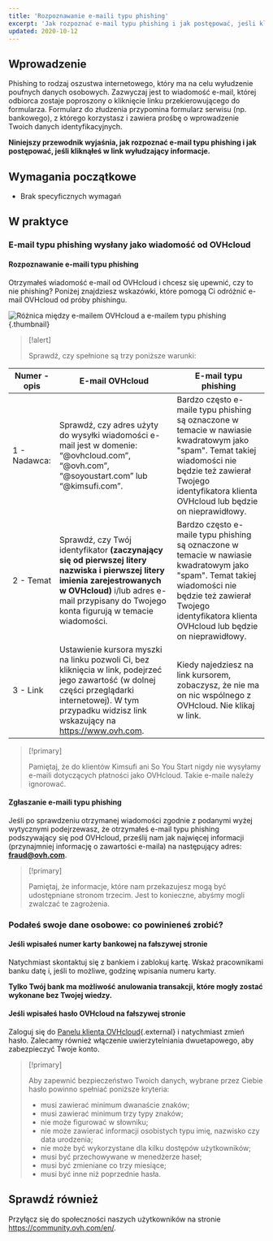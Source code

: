 ```yaml
---
title: 'Rozpoznawanie e-maili typu phishing'
excerpt: 'Jak rozpoznać e-mail typu phishing i jak postępować, jeśli kliknąłeś w link wyłudzający informacje?'
updated: 2020-10-12
---
```


## Wprowadzenie

Phishing to rodzaj oszustwa internetowego, który ma na celu wyłudzenie poufnych danych osobowych. Zazwyczaj jest to wiadomość e-mail, której odbiorca zostaje poproszony o kliknięcie linku przekierowującego do formularza. Formularz do złudzenia przypomina formularz serwisu (np. bankowego), z którego korzystasz i zawiera prośbę o wprowadzenie Twoich danych identyfikacyjnych.

**Niniejszy przewodnik wyjaśnia, jak rozpoznać e-mail typu phishing i jak postępować, jeśli kliknąłeś w link wyłudzający informacje.**

## Wymagania początkowe

- Brak specyficznych wymagań

## W praktyce

### E-mail typu phishing wysłany jako wiadomość od OVHcloud

#### Rozpoznawanie e-maili typu phishing

Otrzymałeś wiadomość e-mail od OVHcloud i chcesz się upewnić, czy to nie phishing? Poniżej znajdziesz wskazówki, które pomogą Ci odróżnić e-mail OVHcloud od próby phishingu.

![Różnica między e-mailem OVHcloud a e-mailem typu phishing](phishing_email.png){.thumbnail}

> [!alert]
> 
> Sprawdź, czy spełnione są trzy poniższe warunki:
> 

|Numer - opis|E-mail OVHcloud|E-mail typu phishing|
|---|---|---|
|1 - Nadawca:|Sprawdź, czy adres użyty do wysyłki wiadomości e-mail jest w domenie: “@ovhcloud.com”, “@ovh.com”, “@soyoustart.com” lub “@kimsufi.com”.|Bardzo często e-maile typu phishing są oznaczone w temacie w nawiasie kwadratowym jako "spam". Temat takiej wiadomości nie będzie też zawierał Twojego identyfikatora klienta OVHcloud lub będzie on nieprawidłowy.|
|2 - Temat|Sprawdź, czy Twój identyfikator **(zaczynający się od pierwszej litery nazwiska i pierwszej litery imienia zarejestrowanych w OVHcloud)** i/lub adres e-mail przypisany do Twojego konta figurują w temacie wiadomości.|Bardzo często e-maile typu phishing są oznaczone w temacie w nawiasie kwadratowym jako "spam". Temat takiej wiadomości nie będzie też zawierał Twojego identyfikatora klienta OVHcloud lub będzie on nieprawidłowy.|
|3 - Link|Ustawienie kursora myszki na linku pozwoli Ci, bez kliknięcia w link, podejrzeć jego zawartość (w dolnej części przeglądarki internetowej). W tym przypadku widzisz link wskazujący na https://www.ovh.com. |Kiedy najedziesz na link kursorem, zobaczysz, że nie ma on nic wspólnego z OVHcloud. Nie klikaj w link.|

> [!primary]
> 
> Pamiętaj, że do klientów Kimsufi ani So You Start nigdy nie wysyłamy e-maili dotyczących płatności jako OVHcloud. Takie e-maile należy ignorować.
> 

#### Zgłaszanie e-maili typu phishing

Jeśli po sprawdzeniu otrzymanej wiadomości zgodnie z podanymi wyżej wytycznymi podejrzewasz, że otrzymałeś e-mail typu phishing podszywający się pod OVHcloud, prześlij nam jak najwięcej informacji (przynajmniej informację o zawartości e-maila) na następujący adres: **<fraud@ovh.com>**.

> [!primary]
> 
> Pamiętaj, że informacje, które nam przekazujesz mogą być udostępniane stronom trzecim. Jest to konieczne, abyśmy mogli zwalczać te zagrożenia.
> 

### Podałeś swoje dane osobowe: co powinieneś zrobić?

#### Jeśli wpisałeś numer karty bankowej na fałszywej stronie

Natychmiast skontaktuj się z bankiem i zablokuj kartę. Wskaż pracownikami banku datę i, jeśli to możliwe, godzinę wpisania numeru karty.

**Tylko Twój bank ma możliwość anulowania transakcji, które mogły zostać wykonane bez Twojej wiedzy.**

#### Jeśli wpisałeś hasło OVHcloud na fałszywej stronie

Zaloguj się do [Panelu klienta OVHcloud](https://www.ovh.com/auth/?action=gotomanager&from=https://www.ovh.pl/&ovhSubsidiary=pl){.external} i natychmiast zmień hasło. Zalecamy również włączenie uwierzytelniania dwuetapowego, aby zabezpieczyć Twoje konto.

> [!primary]
>
> Aby zapewnić bezpieczeństwo Twoich danych, wybrane przez Ciebie hasło powinno spełniać poniższe kryteria: 
>
> - musi zawierać minimum dwanaście znaków;
> - musi zawierać minimum trzy typy znaków;
> - nie może figurować w słowniku;
> - nie może zawierać informacji osobistych typu imię, nazwisko czy data urodzenia;
> - nie może być wykorzystane dla kilku dostępów użytkowników;
> - musi być przechowywane w menedżerze haseł;
> - musi być zmieniane co trzy miesiące;
> - musi być inne niż poprzednie hasła.
>

## Sprawdź również

Przyłącz się do społeczności naszych użytkowników na stronie <https://community.ovh.com/en/>.
